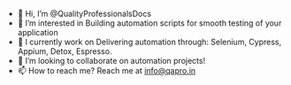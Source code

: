 - 👋 Hi, I’m @QualityProfessionalsDocs
- 👀 I’m interested in Building automation scripts for smooth testing of your application
- 🌱 I currently work on Delivering automation through: Selenium, Cypress, Appium, Detox, Espresso.
- 💞️ I’m looking to collaborate on automation projects!
- 📫 How to reach me? Reach me at info@qapro.in


<!---
QualityProfessionalsDocs/QualityProfessionalsDocs is a ✨ special ✨ repository because its `README.md` (this file) appears on your GitHub profile.
You can click the Preview link to take a look at your changes.
--->
